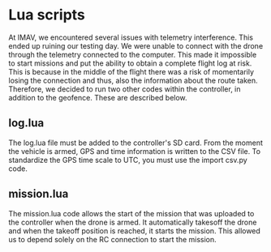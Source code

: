 # Lua scripts

At IMAV, we encountered several issues with telemetry interference. This ended up ruining our testing day. We were unable to connect with the drone through the telemetry connected to the computer. 
This made it impossible to start missions and put the ability to obtain a complete flight log at risk. This is because in the middle of the flight there was a risk of momentarily losing the connection and thus, also the information about the route taken.
Therefore, we decided to run two other codes within the controller, in addition to the geofence. These are described below.

## log.lua

The log.lua file must be added to the controller's SD card. From the moment the vehicle is armed, GPS and time information is written to the CSV file. 
To standardize the GPS time scale to UTC, you must use the import csv.py code.

## mission.lua

The mission.lua code allows the start of the mission that was uploaded to the controller when the drone is armed. It automatically takesoff the drone and when the takeoff position is reached, it starts the mission. This allowed us to depend solely on the RC connection to start the mission.

